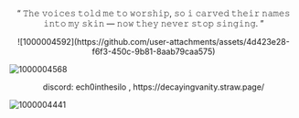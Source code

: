 <p align="center">
“ 𝚃𝚑𝚎 𝚟𝚘𝚒𝚌𝚎𝚜 𝚝𝚘𝚕𝚍 𝚖𝚎 𝚝𝚘 𝚠𝚘𝚛𝚜𝚑𝚒𝚙, 𝚜𝚘 𝚒 𝚌𝚊𝚛𝚟𝚎𝚍 𝚝𝚑𝚎𝚒𝚛 𝚗𝚊𝚖𝚎𝚜 𝚒𝚗𝚝𝚘 𝚖𝚢 𝚜𝚔𝚒𝚗 — 𝚗𝚘𝚠 𝚝𝚑𝚎𝚢 𝚗𝚎𝚟𝚎𝚛 𝚜𝚝𝚘𝚙 𝚜𝚒𝚗𝚐𝚒𝚗𝚐. ”
</p>

<p align="center">
![1000004592](https://github.com/user-attachments/assets/4d423e28-f6f3-450c-9b81-8aab79caa575)
</p>


![1000004568](https://github.com/user-attachments/assets/fa026def-edde-438a-ba93-a4709ecc7edd)





<p align="center">
discord: ech0inthesilo ,
https://decayingvanity.straw.page/
</p>


![1000004441](https://github.com/user-attachments/assets/34e75528-153b-4391-a900-f02f6d80e113)


